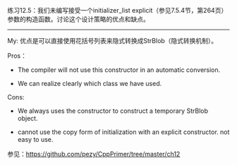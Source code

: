 练习12.5：我们未编写接受一个initializer_list explicit（参见7.5.4节，第264页）参数的构造函数。讨论这个设计策略的优点和缺点。

---

My: 优点是可以直接使用花括号列表来隐式转换成StrBlob（隐式转换机制）。

Pros：

- The compiler will not use this constructor in an automatic conversion.

- We can realize clearly which class we have used.

Cons:

- We always uses the constructor to construct a temporary StrBlob object.

- cannot use the copy form of initialization with an explicit constructor. not easy to use.

参见：https://github.com/pezy/CppPrimer/tree/master/ch12
